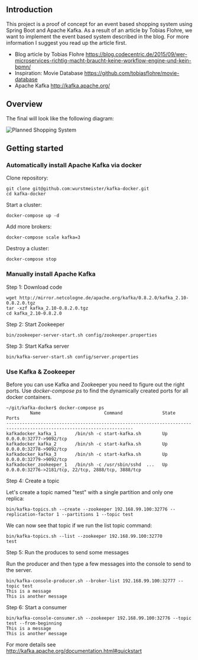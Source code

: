 ## Introduction

This project is a proof of concept for an event based shopping system using Spring Boot and Apache Kafka.
As a result of an article by Tobias Flohre, we want to implement the event based system described in the blog.
For more information I suggest you read up the article first.

- Blog article by Tobias Flohre https://blog.codecentric.de/2015/09/wer-microservices-richtig-macht-braucht-keine-workflow-engine-und-kein-bpmn/
- Inspiration: Movie Database https://github.com/tobiasflohre/movie-database
- Apache Kafka http://kafka.apache.org/

## Overview

The final will look like the following diagram:

![Planned Shopping System](https://blog.codecentric.de/files/2015/08/BPMNVsMicroservices.png "Event Based Shopping System")

## Getting started

### Automatically install Apache Kafka via docker

Clone repository:

```
git clone git@github.com:wurstmeister/kafka-docker.git
cd kafka-docker
```

Start a cluster:

```
docker-compose up -d
```

Add more brokers:

```
docker-compose scale kafka=3
```

Destroy a cluster:

```
docker-compose stop
```

### Manually install Apache Kafka

Step 1: Download code

```
wget http://mirror.netcologne.de/apache.org/kafka/0.8.2.0/kafka_2.10-0.8.2.0.tgz
tar -xzf kafka_2.10-0.8.2.0.tgz
cd kafka_2.10-0.8.2.0
```

Step 2: Start Zookeeper

```
bin/zookeeper-server-start.sh config/zookeeper.properties
```

Step 3: Start Kafka server

```
bin/kafka-server-start.sh config/server.properties
```

### Use Kafka & Zookeeper

Before you can use Kafka and Zookeeper you need to figure out the right ports. Use *docker-compose ps* to find the dynamically created ports for all docker containers.

```
~/git/kafka-docker$ docker-compose ps
         Name                        Command               State                          Ports                        
----------------------------------------------------------------------------------------------------------------------
kafkadocker_kafka_1       /bin/sh -c start-kafka.sh        Up      0.0.0.0:32777->9092/tcp                             
kafkadocker_kafka_2       /bin/sh -c start-kafka.sh        Up      0.0.0.0:32778->9092/tcp                             
kafkadocker_kafka_3       /bin/sh -c start-kafka.sh        Up      0.0.0.0:32779->9092/tcp                             
kafkadocker_zookeeper_1   /bin/sh -c /usr/sbin/sshd  ...   Up      0.0.0.0:32776->2181/tcp, 22/tcp, 2888/tcp, 3888/tcp
```

Step 4: Create a topic

Let's create a topic named "test" with a single partition and only one replica:

```
bin/kafka-topics.sh --create --zookeeper 192.168.99.100:32776 --replication-factor 1 --partitions 1 --topic test
```

We can now see that topic if we run the list topic command:

```
bin/kafka-topics.sh --list --zookeeper 192.168.99.100:32770
test
```

Step 5: Run the produces to send some messages

Run the producer and then type a few messages into the console to send to the server.

```
bin/kafka-console-producer.sh --broker-list 192.168.99.100:32777 --topic test
This is a message
This is another message
```

Step 6: Start a consumer

```
bin/kafka-console-consumer.sh --zookeeper 192.168.99.100:32776 --topic test --from-beginning
This is a message
This is another message
```

For more details see http://kafka.apache.org/documentation.html#quickstart
